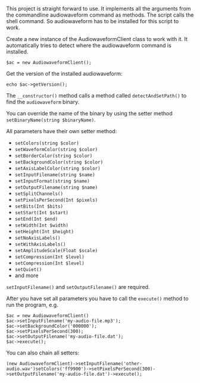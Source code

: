 This project is straight forward to use.
It implements all the arguments from the commandline audiowaveform command as methods.
The script calls the shell command. So audiowaveform has to be installed for this script to work.

Create a new instance of the AudiowaveformClient class to work with it. It automatically tries to detect where the audiowaveform command is installed.

`$ac = new AudiowaveformClient();`

Get the version of the installed audiowaveform:

`echo $ac->getVersion();` 

The `__constructor()` method calls a method called `detectAndSetPath()` to find the `audiowaveform` binary.

You can override the name of the binary by using the setter method `setBinaryName(string $binaryName)`.

All parameters have their own setter method:

- `setColors(string $color)`
- `setWaveformColor(string $color)`
- `setBorderColor(string $color)`
- `setBackgroundColor(string $color)`
- `setAxisLabelColor(string $color)`
- `setInputFilename(string $name)`
- `setInputFormat(string $name)`
- `setOutputFilename(string $name)`
- `setSplitChannels()`
- `setPixelsPerSecond(Int $pixels)`
- `setBits(Int $bits)`
- `setStart(Int $start)`
- `setEnd(Int $end)`
- `setWidth(Int $width)`
- `setHeight(Int $height)`
- `setNoAxisLabels()`
- `setWithAxisLabels()`
- `setAmplitudeScale(Float $scale)`
- `setCompression(Int $level)`
- `setCompression(Int $level)`
- `setQuiet()`
- and more

`setInputFilename()` and `setOutputFilename()` are required.

After you have set all parameters you have to call the `execute()` method to run the program, e.g.

```
$ac = new AudiowaveformClient()
$ac->setInputFilename('my-audio-file.mp3');
$ac->setBackgroundColor('000000');
$ac->setPixelsPerSecond(300);
$ac->setOutputFilename('my-audio-file.dat');
$ac->execute();
```

You can also chain all setters:

```
(new AudiowaveformClient)->setInputFilename('other-audio.wav')setColors('ff9900')->setPixelsPerSecond(300)->setOutputFilename('my-audio-file.dat')->execute();
```
